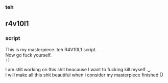 ### teh
## r4v10l1 
### script   
This is my masterpiece. teh R4V10L1 script.      
Now go fuck yourself.  
``` :) ```


I am still working on this shit beacause I want to fucking kill myself ._.  
I will make all this shit beautiful when i consider my masterpiece finished Ü
